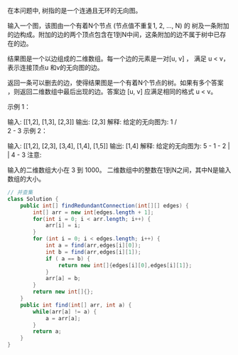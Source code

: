 在本问题中, 树指的是一个连通且无环的无向图。

输入一个图，该图由一个有着N个节点 (节点值不重复1, 2, ..., N) 的
树及一条附加的边构成。附加的边的两个顶点包含在1到N中间，这条附加的边不属于树中已存在的边。

结果图是一个以边组成的二维数组。每一个边的元素是一对[u, v] ，
满足 u < v，表示连接顶点u 和v的无向图的边。

返回一条可以删去的边，使得结果图是一个有着N个节点的树。如果有多个答案
，则返回二维数组中最后出现的边。答案边 [u, v] 应满足相同的格式 u < v。

示例 1：

输入: [[1,2], [1,3], [2,3]]
输出: [2,3]
解释: 给定的无向图为:
  1
 / \
2 - 3
示例 2：

输入: [[1,2], [2,3], [3,4], [1,4], [1,5]]
输出: [1,4]
解释: 给定的无向图为:
5 - 1 - 2
    |   |
    4 - 3
注意:

输入的二维数组大小在 3 到 1000。
二维数组中的整数在1到N之间，其中N是输入数组的大小。

```java
// 并查集
class Solution {
    public int[] findRedundantConnection(int[][] edges) {
        int[] arr = new int[edges.length + 1];
        for(int i = 0; i < arr.length; i++) {
            arr[i] = i;
        }
        for (int i = 0; i < edges.length; i++) {
            int a = find(arr,edges[i][0]);
            int b = find(arr,edges[i][1]);
            if ( a == b) {
                return new int[]{edges[i][0],edges[i][1]};
            }
            arr[a] = b;
        }
        return new int[]{};
    }
    public int find(int[] arr, int a) {
        while(arr[a] != a) {
            a = arr[a];
        }
        return a;
    }
}
```